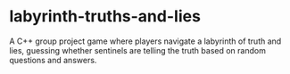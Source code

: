 # labyrinth-truths-and-lies
A C++ group project game where players navigate a labyrinth of truth and lies, guessing whether sentinels are telling the truth based on random questions and answers.
